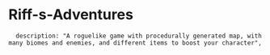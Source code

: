 # Riff-s-Adventures
      description: "A roguelike game with procedurally generated map, with many biomes and enemies, and different items to boost your character",
